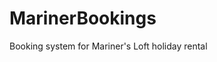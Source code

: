 MarinerBookings
==============================

Booking system for Mariner's Loft holiday rental




